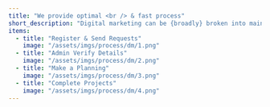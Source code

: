```yaml
---
title: "We provide optimal <br /> & fast process"
short_description: "Digital marketing can be {broadly} broken into main categories with all dynamic strategy"
items:
  - title: "Register & Send Requests"
    image: "/assets/imgs/process/dm/1.png"
  - title: "Admin Verify Details"
    image: "/assets/imgs/process/dm/2.png"
  - title: "Make a Planning"
    image: "/assets/imgs/process/dm/3.png"
  - title: "Complete Projects"
    image: "/assets/imgs/process/dm/4.png"
---
```

